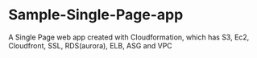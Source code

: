 # Sample-Single-Page-app
A Single Page web app created with Cloudformation, which has S3, Ec2, Cloudfront, SSL, RDS(aurora), ELB, ASG and VPC

